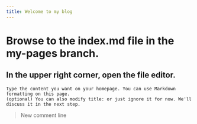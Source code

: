 ```yaml
---
title: Welcome to my blog
---
```

# Browse to the index.md file in the my-pages branch.
## In the upper right corner, open the file editor.
```
Type the content you want on your homepage. You can use Markdown formatting on this page.
(optional) You can also modify title: or just ignore it for now. We'll discuss it in the next step.
```
> New comment line
